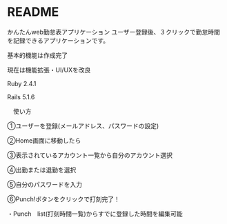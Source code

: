# README

かんたんweb勤怠表アプリケーション
ユーザー登録後、３クリックで勤怠時間を記録できるアプリケーションです。

基本的機能は作成完了

現在は機能拡張・UI/UXを改良

Ruby 2.4.1

Rails 5.1.6


　使い方
 
 ①ユーザーを登録(メールアドレス、パスワードの設定)
 
 ②Home画面に移動したら
 
 ③表示されているアカウント一覧から自分のアカウント選択
 
 ④出勤または退勤を選択
 
 ⑤自分のパスワードを入力
 
 ⑥Punch!ボタンをクリックで打刻完了！
 
 ・Punch　list(打刻時間一覧)からすでに登録した時間を編集可能
